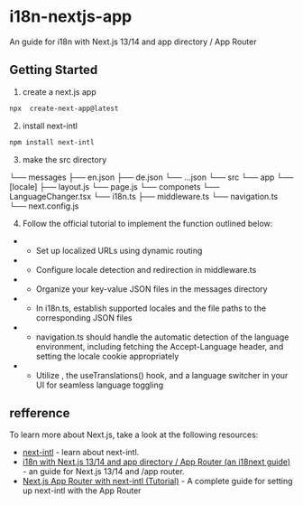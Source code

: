 # i18n-nextjs-app
An guide for i18n with Next.js 13/14 and app directory / App Router

## Getting Started

1. create a next.js app

```bash
npx  create-next-app@latest
```
2. install next-intl
```bash
npm install next-intl
```

3. make the src directory

└── messages
    ├── en.json
    ├── de.json
    └── ...json
└── src
    └── app
        └── [locale]
            ├── layout.js
            └── page.js
    └── componets
        └── LanguageChanger.tsx
    └── i18n.ts
    ├── middleware.ts
    └── navigation.ts
└── next.config.js

4. Follow the official tutorial to implement the function outlined below:
- - Set up localized URLs using dynamic routing
- - Configure locale detection and redirection in middleware.ts
- - Organize your key-value JSON files in the messages directory
- - In i18n.ts, establish supported locales and the file paths to the corresponding JSON files
- - navigation.ts should handle the automatic detection of the language environment, including fetching the Accept-Language header, and setting the locale cookie appropriately
- - Utilize <html lang={locale}>, the useTranslations() hook, and a language switcher in your UI for seamless language toggling

## refference

To learn more about Next.js, take a look at the following resources:

- [next-intl](https://next-intl-docs.vercel.app/docs/getting-started) - learn about next-intl.
- [i18n with Next.js 13/14 and app directory / App Router (an i18next guide)](https://locize.com/blog/next-app-dir-i18n/) - an guide for Next.js 13/14 and /app router.
- [Next.js App Router with next-intl (Tutorial)](https://i18nexus.com/tutorials/nextjs/next-intl) - A complete guide for setting up next-intl with the App Router

